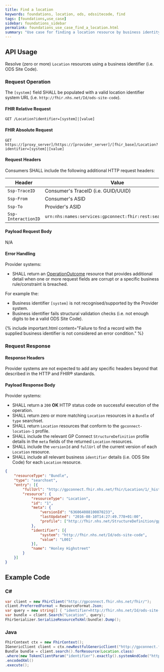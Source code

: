 ```yaml
---
title: Find a location
keywords: foundations, location, ods, odssitecode, find
tags: [foundations,use_case]
sidebar: foundations_sidebar
permalink: foundations_use_case_find_a_location.html
summary: "Use case for finding a location resource by business identity."
---
```


## API Usage ##

Resolve (zero or more) `Location` resources using a business identifier (i.e. ODS Site Code).

### Request Operation ###

The `[system]` field SHALL be populated with a valid location identifier system URL (i.e. `http://fhir.nhs.net/Id/ods-site-code`).

#### FHIR Relative Request ####

```http
GET /Location?identifier=[system]|[value]
```

#### FHIR Absolute Request ####

```http
GET https://[proxy_server]/https://[provider_server]/[fhir_base]/Location?identifier=[system]|[value]
```

#### Request Headers ####

Consumers SHALL include the following additional HTTP request headers:

| Header               | Value |
|----------------------|-------|
| `Ssp-TraceID`        | Consumer's TraceID (i.e. GUID/UUID) |
| `Ssp-From`           | Consumer's ASID |
| `Ssp-To`             | Provider's ASID |
| `Ssp-InteractionID`  | `urn:nhs:names:services:gpconnect:fhir:rest:search:location`|

#### Payload Request Body ####

N/A

#### Error Handling ####

Provider systems:

- SHALL return an [OperationOutcome](https://www.hl7.org/fhir/DSTU2/operationoutcome.html) resource that provides additional detail when one or more request fields are corrupt or a specific business rule/constraint is breached.

For example the:

- Business identifier `[system]` is not recognised/supported by the Provider system.
- Business identifier fails structural validation checks (i.e. not enough digits to be a valid ODS Site Code).

{% include important.html content="Failure to find a record with the supplied business identifier is not considered an error condition." %}

### Request Response ###

#### Response Headers ####

Provider systems are not expected to add any specific headers beyond that described in the HTTP and FHIR&reg; standards.

#### Payload Response Body ####

Provider systems:

- SHALL return a `200` **OK** HTTP status code on successful execution of the operation.
- SHALL return zero or more matching `Location` resources in a `Bundle` of `type` searchset.
- SHALL return `Location` resources that conform to the `gpconnect-location-1` profile.
- SHALL include the relevant GP Connect `StructureDefinition` profile details in the `meta` fields of the returned `Location` resources.
- SHALL include the `versionId` and `fullUrl` of the current version of each `Location` resource.
- SHALL include all relevant business `identifier` details (i.e. ODS Site Code) for each `Location` resource.

```json
{
	"resourceType": "Bundle",
	"type": "searchset",
	"entry": [{
		"fullUrl": "http://gpconnect.fhir.nhs.net/fhir/Location/1/_history/636064088100870233",
		"resource": {
            "resourceType": "Location",
            "id": "1",
            "meta": {
                "versionId": "636064088100870233",
                "lastUpdated": "2016-08-10T14:27:49.778+01:00",
                "profile": ["http://fhir.nhs.net/StructureDefinition/gpconnect-location-1"]
            },
            "identifier": [{
                "system": "http://fhir.nhs.net/Id/ods-site-code",
                "value": "L001"
            }],
            "name": "Honley Highstreet"
        }
	}]
}
```

## Example Code ##

### C# ###

```csharp
var client = new FhirClient("http://gpconnect.fhir.nhs.net/fhir/");
client.PreferredFormat = ResourceFormat.Json;
var query = new string[] { "identifier=http://fhir.nhs.net/Id/ods-site-code|L001" };
var bundle = client.Search("Location", query);
FhirSerializer.SerializeResourceToXml(bundle).Dump();
```

### Java ###

```java
FhirContext ctx = new FhirContext();
IGenericClient client = ctx.newRestfulGenericClient("http://gpconnect.fhir.nhs.net/fhir/");
Bundle bundle = client.search().forResource(Location.class)
.where(new TokenClientParam("identifier").exactly().systemAndCode("http://fhir.nhs.net/Id/ods-site-code", "L001"))
.encodedXml()
.execute();
```